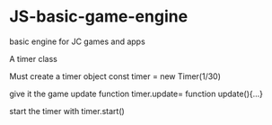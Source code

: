 # JS-basic-game-engine
 basic engine for JC games and apps

A timer class

Must create a timer object const timer = new Timer(1/30)

give it the game update function 
timer.update= function update(){...}

start the timer with timer.start()